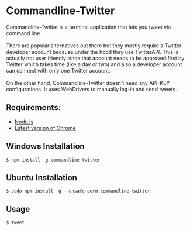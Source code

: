 # Commandline-Twitter

Commandline-Twitter is a terminal application that lets you tweet via command line. <br/> <br/>
There are popular alternatives out there but they mostly require a Twitter developer account because under the hood they use TwitterAPI.
This is actually not user friendly since that account needs to be approved first by Twitter which takes time (like a day or two)
and also a developer account can connect with only one Twitter account. <br/> <br/>
On the other hand, Commandline-Twitter doesn't need any API-KEY configurations. It uses WebDrivers to manually log-in and send tweets.

## Requirements:
- [Node.js](https://nodejs.org/en/)
- [Latest version of Chrome](https://support.google.com/chrome/answer/95346?co=GENIE.Platform%3DDesktop&hl=en)

## Windows Installation
  `$ npm install -g commandline-twitter`
 
## Ubuntu Installation
  `$ sudo npm install -g --unsafe-perm commandline-twitter`

## Usage
  `$ tweet`
